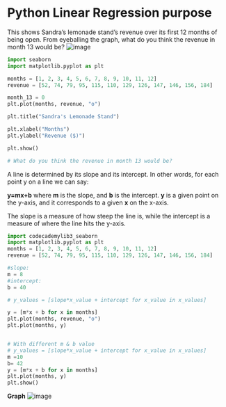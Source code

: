 # Python Linear Regression purpose ###

This shows Sandra’s lemonade stand’s revenue over its first 12 months of being open.
From eyeballing the graph, what do you think the revenue in month 13 would be?
![image](https://github.com/user-attachments/assets/84de1a56-6a99-433d-9f34-aecad01044f3)

```Python
import seaborn
import matplotlib.pyplot as plt

months = [1, 2, 3, 4, 5, 6, 7, 8, 9, 10, 11, 12]
revenue = [52, 74, 79, 95, 115, 110, 129, 126, 147, 146, 156, 184]

month_13 = 0
plt.plot(months, revenue, "o")

plt.title("Sandra's Lemonade Stand")

plt.xlabel("Months")
plt.ylabel("Revenue ($)")

plt.show()

# What do you think the revenue in month 13 would be?
```
A line is determined by its slope and its intercept. In other words, for each point y on a line we can say:

**y=mx+b**
where **m** is the slope, and **b** is the intercept. **y** is a given point on the y-axis, and it corresponds to a given **x** on the x-axis.

The slope is a measure of how steep the line is, while the intercept is a measure of where the line hits the y-axis.

```Python
import codecademylib3_seaborn
import matplotlib.pyplot as plt
months = [1, 2, 3, 4, 5, 6, 7, 8, 9, 10, 11, 12]
revenue = [52, 74, 79, 95, 115, 110, 129, 126, 147, 146, 156, 184]

#slope:
m = 8
#intercept:
b = 40

# y_values = [slope*x_value + intercept for x_value in x_values]

y = [m*x + b for x in months]
plt.plot(months, revenue, "o")
plt.plot(months, y)


# With different m & b value
# y_values = [slope*x_value + intercept for x_value in x_values]
m =10
b= 42
y = [m*x + b for x in months]
plt.plot(months, y)
plt.show()

```
**Graph**
![image](https://github.com/user-attachments/assets/ae580d99-90d7-47c3-8e1c-50ad377679ca)

